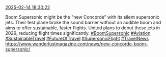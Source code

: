[2025-02-14 18:30:22](https://mstdn.social/@hill_wanderer/114003661463541441)

Boom Supersonic might be the &quot;new Concorde&quot; with its silent supersonic jets. Their test plane broke the sound barrier without an audible boom and aims to offer sustainable, faster flights. United plans to debut these jets in 2029, reducing flight times significantly. <a href="https://mstdn.social/tags/BoomSupersonic" class="mention hashtag" rel="tag">#BoomSupersonic</a> <a href="https://mstdn.social/tags/Aviation" class="mention hashtag" rel="tag">#Aviation</a> <a href="https://mstdn.social/tags/SustainableTravel" class="mention hashtag" rel="tag">#SustainableTravel</a> <a href="https://mstdn.social/tags/FutureOfTravel" class="mention hashtag" rel="tag">#FutureOfTravel</a> <a href="https://mstdn.social/tags/SupersonicFlight" class="mention hashtag" rel="tag">#SupersonicFlight</a> <a href="https://mstdn.social/tags/TravelNews" class="mention hashtag" rel="tag">#TravelNews</a> <a href="https://www.wanderlustmagazine.com/news/new-concorde-boom-supersonic/" target="_blank" rel="nofollow noopener noreferrer" translate="no">https://www.wanderlustmagazine.com/news/new-concorde-boom-supersonic/</a>